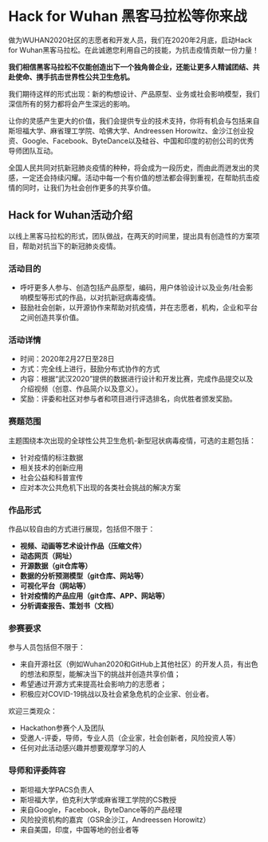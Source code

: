 # Hack for Wuhan 黑客马拉松等你来战
做为WUHAN2020社区的志愿者和开发人员，我们在2020年2月底，启动Hack for Wuhan黑客马拉松。在此诚邀您利用自己的技能，为抗击疫情贡献一份力量！

**我们相信黑客马拉松不仅能创造出下一个独角兽企业，还能让更多人精诚团结、共赴使命、携手抗击世界性公共卫生危机。**

我们期待这样的形式出现：新的构想设计、产品原型、业务或社会影响模型，我们深信所有的努力都将会产生深远的影响。

让你的灵感产生更大的价值，我们会提供专业的技术支持，你将有机会与包括来自斯坦福大学、麻省理工学院、哈佛大学、Andreessen Horowitz、金沙江创业投资、Google、Facebook、ByteDance以及硅谷、中国和印度的初创公司的优秀导师团队互动。

全国人民共同对抗新冠肺炎疫情的种种，将会成为一段历史，而由此而迸发出的灵感，一定还会持续闪耀。活动中每一个有价值的想法都会得到重视，在帮助抗击疫情的同时，让我们为社会创作更多的共享价值。 

## Hack for Wuhan活动介绍
以线上黑客马拉松的形式，团队做战，在两天的时间里，提出具有创造性的方案项目，帮助对抗当下的新冠肺炎疫情。

### 活动目的
* 呼吁更多人参与、创造包括产品原型，编码，用户体验设计以及业务/社会影响模型等形式的作品，以对抗新冠病毒疫情。
* 鼓励社会创新，以开源协作来帮助对抗疫情，并在志愿者，机构，企业和平台之间创造共享价值。

### 活动详情
* 时间：2020年2月27日至28日  
* 方式：完全线上进行，鼓励分布式协作的方式
* 内容：根据“武汉2020”提供的数据进行设计和开发比赛，完成作品提交以及介绍视频（创意、作品简介以及意义）。
* 奖励：评委和社区对参与者和项目进行评选排名，向优胜者颁发奖励。

### 赛题范围
主题围绕本次出现的全球性公共卫生危机-新型冠状病毒疫情，可选的主题包括：
* 针对疫情的标注数据
* 相关技术的创新应用
* 社会公益和科普宣传
* 应对本次公共危机下出现的各类社会挑战的解决方案

### 作品形式
作品以较自由的方式进行展现，包括但不限于：
* **视频、动画等艺术设计作品（压缩文件）**
* **动态网页（网址）**
* **开源数据（git仓库等）**
* **数据的分析预测模型（git仓库、网站等）**
* **可视化平台（网站等）**
* **针对疫情的产品应用（git仓库、APP、网站等）**
* **分析调查报告、策划书（文档）**

### 参赛要求
参与人员包括但不限于：
* 来自开源社区（例如Wuhan2020和GitHub上其他社区）的开发人员，有出色的想法和原型，能解决当下的挑战并创造共享价值；
* 希望通过开源方式来提高社会影响力的志愿者；
* 积极应对COVID-19挑战以及社会紧急危机的企业家、创业者。

欢迎三类观众：
* Hackathon参赛个人及团队
* 受邀人-评委，导师，专业人员（企业家，社会创新者，风险投资人等）
* 任何对此活动感兴趣并想要观摩学习的人

### 导师和评委阵容
* 斯坦福大学PACS负责人
* 斯坦福大学，伯克利大学或麻省理工学院的CS教授
* 来自Google，Facebook，ByteDance等的产品经理
* 风险投资机构的嘉宾（GSR金沙江，Andreessen Horowitz）
* 来自美国，印度，中国等地的创业者等

